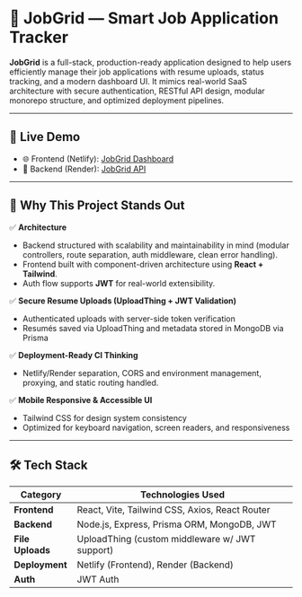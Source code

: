 # 💼 JobGrid — Smart Job Application Tracker

**JobGrid** is a full-stack, production-ready application designed to help users efficiently manage their job applications with resume uploads, status tracking, and a modern dashboard UI. It mimics real-world SaaS architecture with secure authentication, RESTful API design, modular monorepo structure, and optimized deployment pipelines.

---

## 🚀 Live Demo

- 🌐 Frontend (Netlify): [JobGrid Dashboard](https://astounding-palmier-0dbde4.netlify.app)
- 🔧 Backend (Render): [JobGrid API](https://jobgrid-d5gg.onrender.com)

---

## 📌 Why This Project Stands Out

✅ **Architecture**  
- Backend structured with scalability and maintainability in mind (modular controllers, route separation, auth middleware, clean error handling).
- Frontend built with component-driven architecture using **React + Tailwind**.
- Auth flow supports **JWT** for real-world extensibility.

✅ **Secure Resume Uploads (UploadThing + JWT Validation)**  
- Authenticated uploads with server-side token verification
- Resumés saved via UploadThing and metadata stored in MongoDB via Prisma

✅ **Deployment-Ready CI Thinking**  
- Netlify/Render separation, CORS and environment management, proxying, and static routing handled.

✅ **Mobile Responsive & Accessible UI**  
- Tailwind CSS for design system consistency
- Optimized for keyboard navigation, screen readers, and responsiveness

---

## 🛠️ Tech Stack

| Category          | Technologies Used                                           |
|-------------------|-------------------------------------------------------------|
| **Frontend**       | React, Vite, Tailwind CSS, Axios, React Router             |
| **Backend**        | Node.js, Express, Prisma ORM, MongoDB, JWT                 |
| **File Uploads**   | UploadThing (custom middleware w/ JWT support)             |
| **Deployment**     | Netlify (Frontend), Render (Backend)                       |
| **Auth**           | JWT Auth                                                   |
